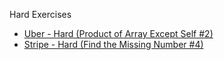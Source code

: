 Hard Exercises

- [Uber - Hard (Product of Array Except Self #2)](https://github.com/brunofaria27/daily-coding-problem/blob/main/Hard/uber-product-of-array-except-self.py)
- [Stripe - Hard (Find the Missing Number #4)](https://github.com/brunofaria27/daily-coding-problem/blob/main/Hard/stripe-find-the-missing-number.py)
